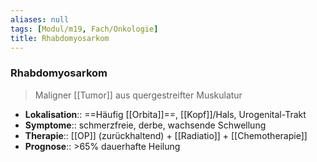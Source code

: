 ```yaml
---
aliases: null
tags: [Modul/m19, Fach/Onkologie]
title: Rhabdomyosarkom
---
```

### Rhabdomyosarkom
> Maligner [[Tumor]] aus quergestreifter Muskulatur
- **Lokalisation**:: ==Häufig [[Orbita]]==, [[Kopf]]/Hals, Urogenital-Trakt
- **Symptome**:: schmerzfreie, derbe, wachsende Schwellung
- **Therapie**:: [[OP]] (zurückhaltend) + [[Radiatio]] + [[Chemotherapie]]
- **Prognose**:: >65% dauerhafte Heilung
